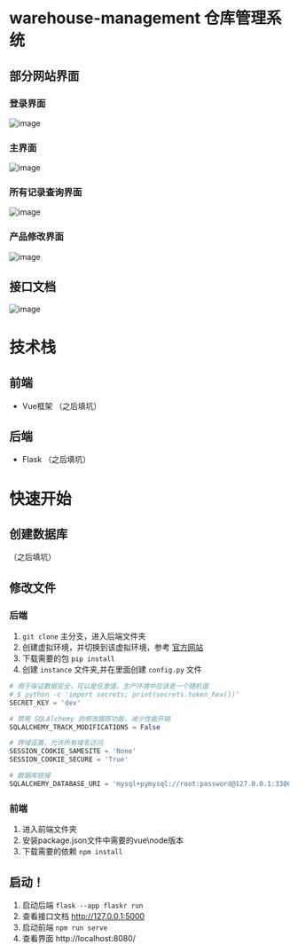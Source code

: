 # warehouse-management 仓库管理系统
## 部分网站界面
### 登录界面
![image](https://github.com/komiblog/warehouse-management/assets/102006886/24a9c1b3-22d7-44fa-a7f9-f25293cb6604)

### 主界面
![image](https://github.com/komiblog/warehouse-management/assets/102006886/e95ef05a-c0e2-4cee-a469-72b4d186cbf8)

### 所有记录查询界面
![image](https://github.com/komiblog/warehouse-management/assets/102006886/4d28ce7c-67cc-4051-8a92-8654c0e961e2)

### 产品修改界面
![image](https://github.com/komiblog/warehouse-management/assets/102006886/926d7900-d81d-4288-9771-1ff1213c8eb8)


## 接口文档
![image](https://github.com/komiblog/warehouse-management/assets/102006886/8887a650-59d3-42fc-bb23-2896d75182c1)


# 技术栈
## 前端
- Vue框架
（之后填坑）

## 后端
- Flask
（之后填坑）

# 快速开始
## 创建数据库
（之后填坑）

## 修改文件
### 后端
1. ``git clone`` 主分支，进入后端文件夹
2. 创建虚拟环境，并切换到该虚拟环境，参考 [官方网站](https://flask.palletsprojects.com/en/3.0.x/installation/#virtual-environments)
3. 下载需要的包 ``pip install`` 
4. 创建 ``instance`` 文件夹,并在里面创建 ``config.py`` 文件
```python
# 用于保证数据安全，可以是任意值，生产环境中应该是一个随机值
# $ python -c 'import secrets; print(secrets.token_hex())'
SECRET_KEY = 'dev'

# 禁用 SQLAlchemy 的修改跟踪功能，减少性能开销
SQLALCHEMY_TRACK_MODIFICATIONS = False

# 跨域设置，允许所有域名访问
SESSION_COOKIE_SAMESITE = 'None'
SESSION_COOKIE_SECURE = 'True'

# 数据库链接
SQLALCHEMY_DATABASE_URI = 'mysql+pymysql://root:password@127.0.0.1:3306/warehouse'
```

### 前端
1. 进入前端文件夹
2. 安装package.json文件中需要的vue\node版本
3. 下载需要的依赖 ``npm install`` 

## 启动！
1. 启动后端 ``flask --app flaskr run``
2. 查看接口文档 http://127.0.0.1:5000
3. 启动前端 ``npm run serve``
4. 查看界面 http://localhost:8080/





